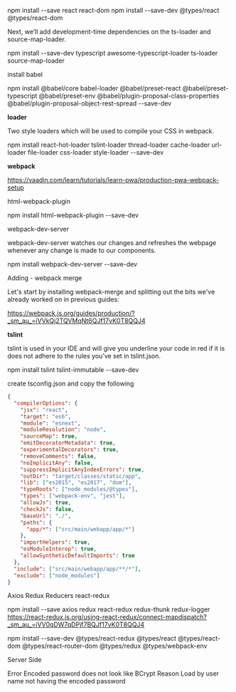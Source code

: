 
npm install --save react react-dom
npm install --save-dev @types/react @types/react-dom

Next, we’ll add development-time dependencies on the ts-loader and source-map-loader.

npm install --save-dev typescript awesome-typescript-loader ts-loader source-map-loader   

install babel 

npm install @babel/core babel-loader @babel/preset-react @babel/preset-typescript @babel/preset-env @babel/plugin-proposal-class-properties @babel/plugin-proposal-object-rest-spread --save-dev

**loader**

Two style loaders which will be used to compile your CSS in webpack.

npm install react-hot-loader tslint-loader thread-loader cache-loader url-loader file-loader css-loader style-loader --save-dev

**webpack**

https://vaadin.com/learn/tutorials/learn-pwa/production-pwa-webpack-setup

html-webpack-plugin

npm install html-webpack-plugin --save-dev

webpack-dev-server

webpack-dev-server watches our changes and refreshes the webpage whenever any change is made to our components.

npm install webpack-dev-server --save-dev

Adding - webpack merge 

Let's start by installing webpack-merge and splitting out the bits we've already worked on in previous guides:

https://webpack.js.org/guides/production/?_sm_au_=iVVkQj2TQVMqNt6QJf17vK0T8QQJ4


**tslint**

tslint is used in your IDE and will give you underline your code in red if it is does not adhere to the rules you’ve set in tslint.json.

npm install tslint tslint-immutable --save-dev

create tsconfig.json and copy the following 



``` json
{
  "compilerOptions": {
    "jsx": "react",
    "target": "es6",
    "module": "esnext",
    "moduleResolution": "node",
    "sourceMap": true,
    "emitDecoratorMetadata": true,
    "experimentalDecorators": true,
    "removeComments": false,
    "noImplicitAny": false,
    "suppressImplicitAnyIndexErrors": true,
    "outDir": "target/classes/static/app",
    "lib": ["es2015", "es2017", "dom"],
    "typeRoots": ["node_modules/@types"],
    "types": ["webpack-env", "jest"],
    "allowJs": true,
    "checkJs": false,
    "baseUrl": "./",
    "paths": {
      "app/*": ["src/main/webapp/app/*"]
    },
    "importHelpers": true,
    "esModuleInterop": true,
    "allowSyntheticDefaultImports": true
  },
  "include": ["src/main/webapp/app/**/*"],
  "exclude": ["node_modules"]
}
```


Axios Redux Reducers
react-redux

npm install --save axios redux react-redux redux-thunk redux-logger
https://react-redux.js.org/using-react-redux/connect-mapdispatch?_sm_au_=iVV0qDW7qDPjf7BQJf17vK0T8QQJ4

npm install --save-dev @types/react-redux @types/react @types/react-dom @types/react-router-dom @types/redux @types/webpack-env




Server Side 

Error Encoded password does not look like BCrypt
Reason Load by user name not having the encoded password 
